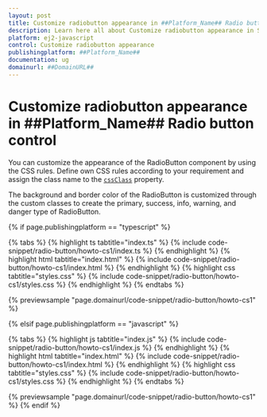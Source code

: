 ```yaml
---
layout: post
title: Customize radiobutton appearance in ##Platform_Name## Radio button control | Syncfusion
description: Learn here all about Customize radiobutton appearance in Syncfusion ##Platform_Name## Radio button control of Syncfusion Essential JS 2 and more.
platform: ej2-javascript
control: Customize radiobutton appearance 
publishingplatform: ##Platform_Name##
documentation: ug
domainurl: ##DomainURL##
---
```


# Customize radiobutton appearance in ##Platform_Name## Radio button control

You can customize the appearance of the RadioButton component by using the CSS rules. Define own CSS rules according to your requirement and assign the class name to the [`cssClass`](../../api/radio-button#cssclass) property.

The background and border color of the RadioButton is customized through the custom classes to create the primary, success, info, warning, and danger type of RadioButton.

{% if page.publishingplatform == "typescript" %}

 {% tabs %}
{% highlight ts tabtitle="index.ts" %}
{% include code-snippet/radio-button/howto-cs1/index.ts %}
{% endhighlight %}
{% highlight html tabtitle="index.html" %}
{% include code-snippet/radio-button/howto-cs1/index.html %}
{% endhighlight %}
{% highlight css tabtitle="styles.css" %}
{% include code-snippet/radio-button/howto-cs1/styles.css %}
{% endhighlight %}
{% endtabs %}
        
{% previewsample "page.domainurl/code-snippet/radio-button/howto-cs1" %}

{% elsif page.publishingplatform == "javascript" %}

{% tabs %}
{% highlight js tabtitle="index.js" %}
{% include code-snippet/radio-button/howto-cs1/index.js %}
{% endhighlight %}
{% highlight html tabtitle="index.html" %}
{% include code-snippet/radio-button/howto-cs1/index.html %}
{% endhighlight %}
{% highlight css tabtitle="styles.css" %}
{% include code-snippet/radio-button/howto-cs1/styles.css %}
{% endhighlight %}
{% endtabs %}

{% previewsample "page.domainurl/code-snippet/radio-button/howto-cs1" %}
{% endif %}